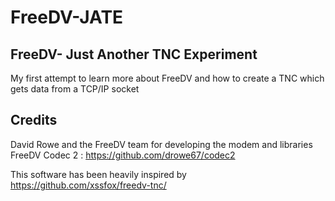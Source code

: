# FreeDV-JATE
## FreeDV- Just Another TNC Experiment
My first attempt to learn more about FreeDV and how to create a TNC which gets data from a TCP/IP socket 

## Credits

David Rowe and the FreeDV team for developing the modem and libraries
FreeDV Codec 2 : https://github.com/drowe67/codec2


This software has been heavily inspired by https://github.com/xssfox/freedv-tnc/
